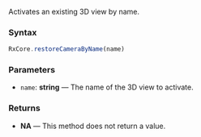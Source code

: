 Activates an existing 3D view by name.

### Syntax

```typescript
RxCore.restoreCameraByName(name)
```

### Parameters

- `name`: **string** — The name of the 3D view to activate.

### Returns

- **NA** — This method does not return a value.